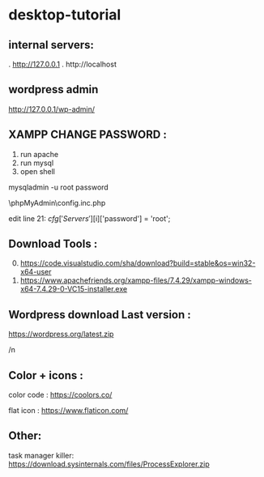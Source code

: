 # desktop-tutorial


## internal servers:

. http://127.0.0.1
. http://localhost

## wordpress admin

http://127.0.0.1/wp-admin/

## XAMPP CHANGE PASSWORD :



1. run apache
2. run mysql
3. open shell

mysqladmin -u root password 

\phpMyAdmin\config.inc.php

edit line 21:
$cfg['Servers'][$i]['password'] = 'root';




## Download Tools :

0. https://code.visualstudio.com/sha/download?build=stable&os=win32-x64-user
1. https://www.apachefriends.org/xampp-files/7.4.29/xampp-windows-x64-7.4.29-0-VC15-installer.exe


## Wordpress download Last version :

https://wordpress.org/latest.zip



/n

## Color + icons :

color code :
https://coolors.co/

flat icon :
https://www.flaticon.com/


## Other:

task manager killer:
https://download.sysinternals.com/files/ProcessExplorer.zip
